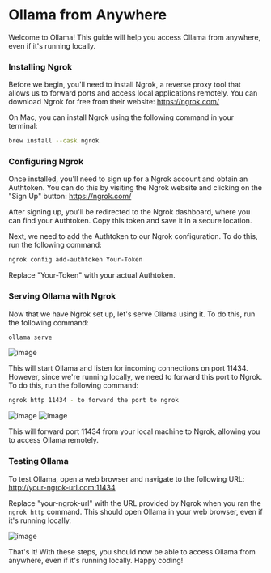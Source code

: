 # Ollama from Anywhere

Welcome to Ollama! This guide will help you access Ollama from anywhere, even if it's running locally.

### Installing Ngrok

Before we begin, you'll need to install Ngrok, a reverse proxy tool that allows us to forward ports and access local applications remotely. You can download Ngrok for free from their website: <https://ngrok.com/>

On Mac, you can install Ngrok using the following command in your terminal:
```bash
brew install --cask ngrok
```
### Configuring Ngrok

Once installed, you'll need to sign up for a Ngrok account and obtain an Authtoken. You can do this by visiting the Ngrok website and clicking on the "Sign Up" button: <https://ngrok.com/>

After signing up, you'll be redirected to the Ngrok dashboard, where you can find your Authtoken. Copy this token and save it in a secure location.

Next, we need to add the Authtoken to our Ngrok configuration. To do this, run the following command:
```bash
ngrok config add-authtoken Your-Token
```
Replace "Your-Token" with your actual Authtoken.

### Serving Ollama with Ngrok

Now that we have Ngrok set up, let's serve Ollama using it. To do this, run the following command:
```bash
ollama serve
```
![image](https://github.com/al-amin/ai-Artificial-Intelligence/assets/2225839/dd49724e-990b-43ad-a186-e55416618511)

This will start Ollama and listen for incoming connections on port 11434. However, since we're running locally, we need to forward this port to Ngrok. To do this, run the following command:
```bash
ngrok http 11434 - to forward the port to ngrok
```
![image](https://github.com/al-amin/ai-Artificial-Intelligence/assets/2225839/a950d89d-fd35-4728-bb4d-6053620a9701)
![image](https://github.com/al-amin/ai-Artificial-Intelligence/assets/2225839/048b1008-9d33-48a8-a055-2703137a8185)


This will forward port 11434 from your local machine to Ngrok, allowing you to access Ollama remotely.

### Testing Ollama

To test Ollama, open a web browser and navigate to the following URL: <http://your-ngrok-url.com:11434>

Replace "your-ngrok-url" with the URL provided by Ngrok when you ran the `ngrok http` command. This should open Ollama in your web browser, even if it's running locally.

![image](https://github.com/al-amin/ai-Artificial-Intelligence/assets/2225839/5ac6ed2e-cad4-4a07-b568-a05986ed66e2)


That's it! With these steps, you should now be able to access Ollama from anywhere, even if it's running locally. Happy coding!
